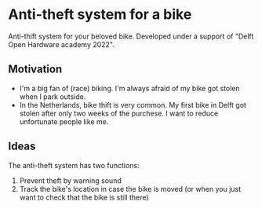 # Anti-theft system for a bike
Anti-thift system for your beloved bike.
Developed under a support of "Delft Open Hardware academy 2022".

## Motivation
- I'm a big fan of (race) biking. I'm always afraid of my bike got stolen when I park outside.
- In the Netherlands, bike thift is very common. My first bike in Delft got stolen after only two weeks of the purchese. I want to reduce unfortunate people like me.

## Ideas
The anti-theft system has two functions:
1. Prevent theft by warning sound
2. Track the bike's location in case the bike is moved (or when you just want to check that the bike is still there)
